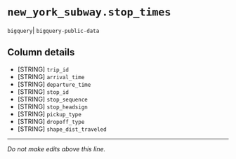 # `new_york_subway.stop_times`
`bigquery`| `bigquery-public-data`

## Column details
* [STRING]    `trip_id`
* [STRING]    `arrival_time`
* [STRING]    `departure_time`
* [STRING]    `stop_id`
* [STRING]    `stop_sequence`
* [STRING]    `stop_headsign`
* [STRING]    `pickup_type`
* [STRING]    `dropoff_type`
* [STRING]    `shape_dist_traveled`

-------------------------------------------------------------------------------
*Do not make edits above this line.*
